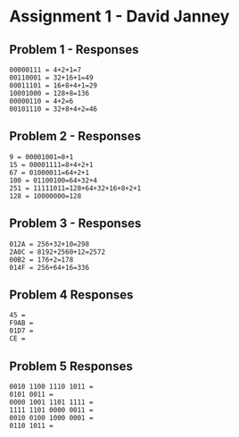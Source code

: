 # Assignment 1 - David Janney

## Problem 1 - Responses

```
00000111 = 4+2+1=7
00110001 = 32+16+1=49
00011101 = 16+8+4+1=29
10001000 = 128+8=136
00000110 = 4+2=6
00101110 = 32+8+4+2=46
```

## Problem 2 - Responses

```
9 = 00001001=8+1
15 = 00001111=8+4+2+1
67 = 01000011=64+2+1
100 = 01100100=64+32+4
251 = 11111011=128+64+32+16+8+2+1
128 = 10000000=128
```

## Problem 3 - Responses

```
012A = 256+32+10=298
2A0C = 8192+2560+12=2572
00B2 = 176+2=178
014F = 256+64+16=336
```

## Problem 4 Responses

```
45 =
F9AB =
01D7 =
CE =
```

## Problem 5 Responses

```
0010 1100 1110 1011 =
0101 0011 =
0000 1001 1101 1111 =
1111 1101 0000 0011 =
0010 0100 1000 0001 =
0110 1011 =
```

